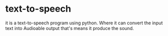 # text-to-speech
it is a text-to-speech program using python. Where it can convert the input text into Audioable output that's means it produce the sound.
